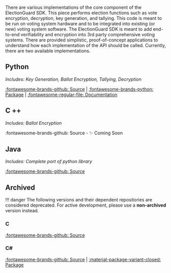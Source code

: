 There are various implementations of the core component of the ElectionGuard SDK. This piece performs election functions such as vote encryption, decryption, key generation, and tallying. This code is meant to be run on voting system hardware and to be integrated into existing (or new) voting system software. The ElectionGuard SDK is meant to add end-to-end verifiability and encryption into 3rd party comprehensive voting systems. There are provided simplistic, proof-of-concept applications to understand how each implementation of the API should be called. Currently, there are two available implementations.


## Python

_Includes: Key Generation, Ballot Encryption, Tallying, Decryption_

[:fontawesome-brands-github: Source](https://github.com/microsoft/electionguard-python) | [:fontawesome-brands-python: Package](https://pypi.org/project/electionguard/) | [:fontawesome-regular-file: Documentation](https://microsoft.github.io/electionguard-python/)


## C ++
_Includes: Ballot Encryption_

:fontawesome-brands-github: Source - ✨ Coming Soon

## Java

_Includes: Complete port of python library_

[:fontawesome-brands-github: Source](https://github.com/JohnLCaron/electionguard-java)


## Archived

!!! danger 
    The following versions and their dependent repositories are considered deprecated. For active development, please use a **non-archived** version instead.


### C
[:fontawesome-brands-github: Source](https://github.com/microsoft/electionguard-c)

### C# 
[:fontawesome-brands-github: Source](https://github.com/microsoft/electionguard-dotnet) | [:material-package-variant-closed: Package](https://www.nuget.org/packages/ElectionGuard.SDK)

